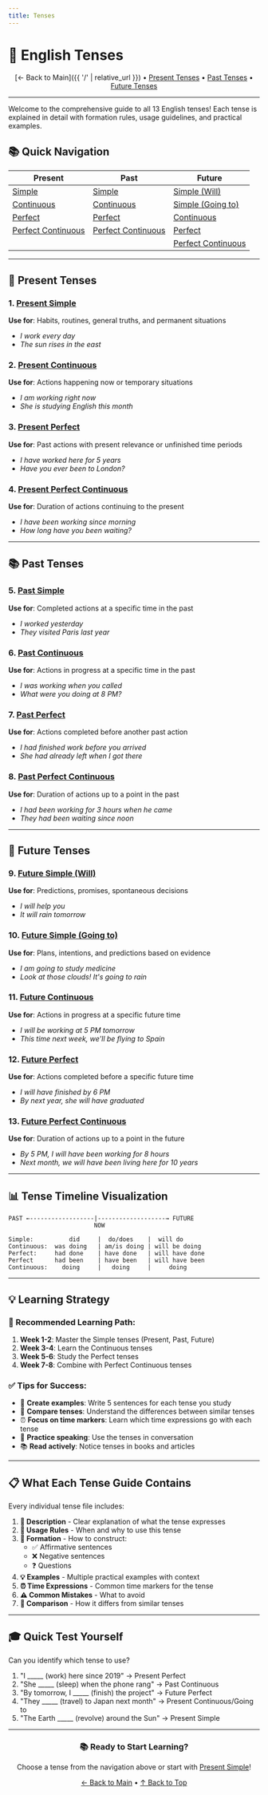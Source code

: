 ```yaml
---
title: Tenses
---
```


# 📖 English Tenses

<div align="center" markdown="1">

[← Back to Main]({{ '/' | relative_url }}) • [Present Tenses](#-present-tenses) • [Past Tenses](#-past-tenses) • [Future Tenses](#-future-tenses)

</div>

---

Welcome to the comprehensive guide to all 13 English tenses! Each tense is explained in detail with formation rules, usage guidelines, and practical examples.

## 📚 Quick Navigation

<div align="center" markdown="1">

| Present | Past | Future |
|---------|------|--------|
| [Simple](01-present-simple.html) | [Simple](05-past-simple.html) | [Simple (Will)](09-future-simple-will.html) |
| [Continuous](02-present-continuous.html) | [Continuous](06-past-continuous.html) | [Simple (Going to)](10-future-going-to.html) |
| [Perfect](03-present-perfect.html) | [Perfect](07-past-perfect.html) | [Continuous](11-future-continuous.html) |
| [Perfect Continuous](04-present-perfect-continuous.html) | [Perfect Continuous](08-past-perfect-continuous.html) | [Perfect](12-future-perfect.html) |
| | | [Perfect Continuous](13-future-perfect-continuous.html) |

</div>

---

## 🎯 Present Tenses

### 1. [Present Simple](01-present-simple.html)
**Use for**: Habits, routines, general truths, and permanent situations
- *I work every day*
- *The sun rises in the east*

### 2. [Present Continuous](02-present-continuous.html)
**Use for**: Actions happening now or temporary situations
- *I am working right now*
- *She is studying English this month*

### 3. [Present Perfect](03-present-perfect.html)
**Use for**: Past actions with present relevance or unfinished time periods
- *I have worked here for 5 years*
- *Have you ever been to London?*

### 4. [Present Perfect Continuous](04-present-perfect-continuous.html)
**Use for**: Duration of actions continuing to the present
- *I have been working since morning*
- *How long have you been waiting?*

---

## 📚 Past Tenses

### 5. [Past Simple](05-past-simple.html)
**Use for**: Completed actions at a specific time in the past
- *I worked yesterday*
- *They visited Paris last year*

### 6. [Past Continuous](06-past-continuous.html)
**Use for**: Actions in progress at a specific time in the past
- *I was working when you called*
- *What were you doing at 8 PM?*

### 7. [Past Perfect](07-past-perfect.html)
**Use for**: Actions completed before another past action
- *I had finished work before you arrived*
- *She had already left when I got there*

### 8. [Past Perfect Continuous](08-past-perfect-continuous.html)
**Use for**: Duration of actions up to a point in the past
- *I had been working for 3 hours when he came*
- *They had been waiting since noon*

---

## 🚀 Future Tenses

### 9. [Future Simple (Will)](09-future-simple-will.html)
**Use for**: Predictions, promises, spontaneous decisions
- *I will help you*
- *It will rain tomorrow*

### 10. [Future Simple (Going to)](10-future-going-to.html)
**Use for**: Plans, intentions, and predictions based on evidence
- *I am going to study medicine*
- *Look at those clouds! It's going to rain*

### 11. [Future Continuous](11-future-continuous.html)
**Use for**: Actions in progress at a specific future time
- *I will be working at 5 PM tomorrow*
- *This time next week, we'll be flying to Spain*

### 12. [Future Perfect](12-future-perfect.html)
**Use for**: Actions completed before a specific future time
- *I will have finished by 6 PM*
- *By next year, she will have graduated*

### 13. [Future Perfect Continuous](13-future-perfect-continuous.html)
**Use for**: Duration of actions up to a point in the future
- *By 5 PM, I will have been working for 8 hours*
- *Next month, we will have been living here for 10 years*

---

## 📊 Tense Timeline Visualization

```
PAST ←------------------|-------------------→ FUTURE
                        NOW
     
Simple:          did     |  do/does    |  will do
Continuous:  was doing   | am/is doing | will be doing
Perfect:     had done    | have done   | will have done
Perfect      had been    | have been   | will have been
Continuous:    doing     |   doing     |     doing
```

---

## 💡 Learning Strategy

### 🎯 Recommended Learning Path:

1. **Week 1-2**: Master the Simple tenses (Present, Past, Future)
2. **Week 3-4**: Learn the Continuous tenses
3. **Week 5-6**: Study the Perfect tenses
4. **Week 7-8**: Combine with Perfect Continuous tenses

### ✅ Tips for Success:

- 📝 **Create examples**: Write 5 sentences for each tense you study
- 🔄 **Compare tenses**: Understand the differences between similar tenses
- ⏰ **Focus on time markers**: Learn which time expressions go with each tense
- 💬 **Practice speaking**: Use the tenses in conversation
- 📚 **Read actively**: Notice tenses in books and articles

---

## 📋 What Each Tense Guide Contains

Every individual tense file includes:

1. **📖 Description** - Clear explanation of what the tense expresses
2. **🎯 Usage Rules** - When and why to use this tense
3. **🔧 Formation** - How to construct:
   - ✅ Affirmative sentences
   - ❌ Negative sentences
   - ❓ Questions
4. **💡 Examples** - Multiple practical examples with context
5. **⏰ Time Expressions** - Common time markers for the tense
6. **⚠️ Common Mistakes** - What to avoid
7. **🔄 Comparison** - How it differs from similar tenses

---

## 🎓 Quick Test Yourself

Can you identify which tense to use?

1. "I _____ (work) here since 2019" → Present Perfect
2. "She _____ (sleep) when the phone rang" → Past Continuous
3. "By tomorrow, I _____ (finish) the project" → Future Perfect
4. "They _____ (travel) to Japan next month" → Present Continuous/Going to
5. "The Earth _____ (revolve) around the Sun" → Present Simple

---

<div align="center" markdown="1">

### 📚 Ready to Start Learning?

Choose a tense from the navigation above or start with [Present Simple](01-present-simple.html)!

[← Back to Main](../) • [↑ Back to Top](#-english-tenses)

</div>